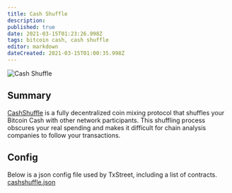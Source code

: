 ```yaml
---
title: Cash Shuffle                                          
description:                                          
published: true                                       
date: 2021-03-15T01:23:26.998Z                        
tags: bitcoin cash, cash shuffle                                 
editor: markdown                                    
dateCreated: 2021-03-15T01:00:35.998Z 
---
```


![Cash Shuffle](https://txstreet.com/static/img/singles/house_logos/cashshuffle.png)

## Summary

[CashShuffle](https://cashshuffle.com/) is a fully decentralized coin mixing protocol that shuffles your Bitcoin Cash with other network participants. This shuffling process obscures your real spending and makes it difficult for chain analysis companies to follow your transactions.
 

## Config

Below is a json config file used by TxStreet, including a list of contracts.
[cashshuffle.json](/bitcoincash/houses/cashshuffle.json)
